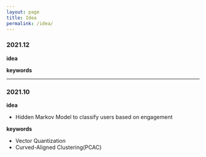 ```yaml
---
layout: page
title: Idea
permalink: /idea/
---
```


### 2021.12

**idea**


**keywords**  
  

---

### 2021.10

**idea**
- Hidden Markov Model to classify users based on engagement
  
**keywords**
- Vector Quantization
- Curved-Aligned Clustering(PCAC)